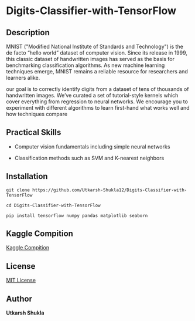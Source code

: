 # Digits-Classifier-with-TensorFlow
## Description 
MNIST ("Modified National Institute of Standards and Technology") is the de facto “hello world” dataset of computer vision. Since its release in 1999, this classic dataset of handwritten images has served as the basis for benchmarking classification algorithms. As new machine learning techniques emerge, MNIST remains a reliable resource for researchers and learners alike.

our goal is to correctly identify digits from a dataset of tens of thousands of handwritten images. We’ve curated a set of tutorial-style kernels which cover everything from regression to neural networks. We encourage you to experiment with different algorithms to learn first-hand what works well and how techniques compare

## Practical Skills
* Computer vision fundamentals including simple neural networks

* Classification methods such as SVM and K-nearest neighbors

## Installation 
```
git clone https://github.com/Utkarsh-Shukla12/Digits-Classifier-with-TensorFlow

cd Digits-Classifier-with-TensorFlow

pip install tensorflow numpy pandas matplotlib seaborn

```
## Kaggle Compition
[Kaggle Compition](https://www.kaggle.com/c/digit-recognizer)

## License
[MIT License](https://en.wikipedia.org/wiki/MIT_License)

## Author
**Utkarsh Shukla**
